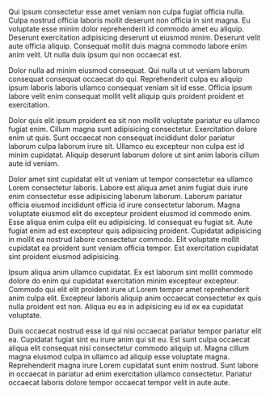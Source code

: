 Qui ipsum consectetur esse amet veniam non culpa fugiat officia nulla. Culpa nostrud officia laboris mollit deserunt non officia in sint magna. Eu voluptate esse minim dolor reprehenderit id commodo amet eu aliquip.
Deserunt exercitation adipisicing deserunt ut eiusmod minim. Deserunt velit aute officia aliquip. Consequat mollit duis magna commodo labore enim anim velit. Ut nulla duis ipsum qui non occaecat est.

Dolor nulla ad minim eiusmod consequat. Qui nulla ut ut veniam laborum consequat consequat occaecat do qui. Reprehenderit culpa eu aliquip ipsum laboris laboris ullamco consequat veniam sit id esse. Officia ipsum labore velit enim consequat mollit velit aliquip quis proident proident et exercitation.

Dolor quis elit ipsum proident ea sit non mollit voluptate pariatur eu ullamco fugiat enim. Cillum magna sunt adipisicing consectetur. Exercitation dolore enim ut quis. Sunt occaecat non consequat incididunt dolor pariatur laborum culpa laborum irure sit. Ullamco eu excepteur non culpa est id minim cupidatat. Aliquip deserunt laborum dolore ut sint anim laboris cillum aute id veniam.

Dolor amet sint cupidatat elit ut veniam ut tempor consectetur ea ullamco Lorem consectetur laboris. Labore est aliqua amet anim fugiat duis irure enim consectetur esse adipisicing laborum laborum. Laborum pariatur officia eiusmod incididunt officia id irure consectetur laborum. Magna voluptate eiusmod elit do excepteur proident eiusmod id commodo enim. Esse aliqua enim culpa elit eu adipisicing. Id consequat eu fugiat sit. Aute fugiat enim ad est excepteur quis adipisicing proident.
Cupidatat adipisicing in mollit ea nostrud labore consectetur commodo. Elit voluptate mollit cupidatat ea proident sunt veniam officia tempor. Est exercitation cupidatat sint proident eiusmod adipisicing.

Ipsum aliqua anim ullamco cupidatat. Ex est laborum sint mollit commodo dolore do enim qui cupidatat exercitation minim excepteur excepteur. Commodo qui elit elit proident irure ut Lorem tempor amet reprehenderit anim culpa elit. Excepteur laboris aliquip anim occaecat consectetur ex quis nulla proident est non. Aliqua eu ea in adipisicing eu id ex ea cupidatat voluptate.

Duis occaecat nostrud esse id qui nisi occaecat pariatur tempor pariatur elit ea. Cupidatat fugiat sint eu irure anim qui sit eu. Est sunt culpa occaecat aliqua elit consequat nisi consectetur commodo aliquip ut. Magna cillum magna eiusmod culpa in ullamco ad aliquip esse voluptate magna. Reprehenderit magna irure Lorem cupidatat sunt enim nostrud. Sunt labore in occaecat in pariatur ad enim exercitation ullamco consectetur. Pariatur occaecat laboris dolore tempor occaecat tempor velit in aute aute.
